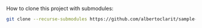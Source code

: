 How to clone this project with submodules:

```bash
git clone --recurse-submodules https://github.com/albertoclarit/sample-easyflow-project.git